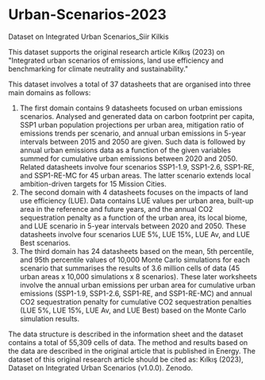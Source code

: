 # Urban-Scenarios-2023
Dataset on Integrated Urban Scenarios_Siir Kilkis

This dataset supports the original research article Kılkış (2023) on "Integrated urban scenarios of emissions, land use efficiency and benchmarking for climate neutrality and sustainability." 

This dataset involves a total of 37 datasheets that are organised into three main domains as follows:

1)	The first domain contains 9 datasheets focused on urban emissions scenarios. Analysed and generated data on carbon footprint per capita, SSP1 urban population projections per urban area, mitigation ratio of emissions trends per scenario, and annual urban emissions in 5-year intervals between 2015 and 2050 are given. Such data is followed by annual urban emissions data as a function of the given variables summed for cumulative urban emissions between 2020 and 2050. Related datasheets involve four scenarios SSP1-1.9, SSP1-2.6, SSP1-RE, and SSP1-RE-MC for 45 urban areas. The latter scenario extends local ambition-driven targets for 15 Mission Cities. 
2)	The second domain with 4 datasheets focuses on the impacts of land use efficiency (LUE). Data contains LUE values per urban area, built-up area in the reference and future years, and the annual CO2 sequestration penalty as a function of the urban area, its local biome, and LUE scenario in 5-year intervals between 2020 and 2050. These datasheets involve four scenarios LUE 5%, LUE 15%, LUE Av, and LUE Best scenarios. 
3)	The third domain has 24 datasheets based on the mean, 5th percentile, and 95th percentile values of 10,000 Monte Carlo simulations for each scenario that summarises the results of 3.6 million cells of data (45 urban areas x 10,000 simulations x 8 scenarios). These later worksheets involve the annual urban emissions per urban area for cumulative urban emissions (SSP1-1.9, SSP1-2.6, SSP1-RE, and SSP1-RE-MC) and annual CO2 sequestration penalty for cumulative CO2 sequestration penalties (LUE 5%, LUE 15%, LUE Av, and LUE Best) based on the Monte Carlo simulation results. 

The data structure is described in the information sheet and the dataset contains a total of 55,309 cells of data. The method and results based on the data are described in the original article that is published in Energy. The dataset of this original research article should be cited as: Kılkış (2023), Dataset on Integrated Urban Scenarios (v1.0.0). Zenodo.
